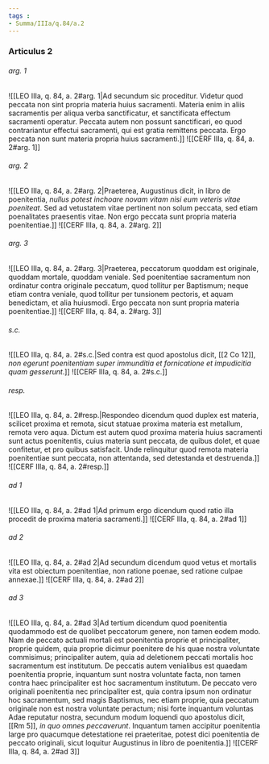 ```yaml
---
tags : 
- Summa/IIIa/q.84/a.2
---
```


### Articulus 2

###### arg. 1
![[LEO IIIa, q. 84, a. 2#arg. 1|Ad secundum sic proceditur. Videtur quod peccata non sint propria materia huius sacramenti. Materia enim in aliis sacramentis per aliqua verba sanctificatur, et sanctificata effectum sacramenti operatur. Peccata autem non possunt sanctificari, eo quod contrariantur effectui sacramenti, qui est gratia remittens peccata. Ergo peccata non sunt materia propria huius sacramenti.]]
![[CERF IIIa, q. 84, a. 2#arg. 1]]

###### arg. 2
![[LEO IIIa, q. 84, a. 2#arg. 2|Praeterea, Augustinus dicit, in libro de poenitentia, *nullus potest inchoare novam vitam nisi eum veteris vitae poeniteat*. Sed ad vetustatem vitae pertinent non solum peccata, sed etiam poenalitates praesentis vitae. Non ergo peccata sunt propria materia poenitentiae.]]
![[CERF IIIa, q. 84, a. 2#arg. 2]]

###### arg. 3
![[LEO IIIa, q. 84, a. 2#arg. 3|Praeterea, peccatorum quoddam est originale, quoddam mortale, quoddam veniale. Sed poenitentiae sacramentum non ordinatur contra originale peccatum, quod tollitur per Baptismum; neque etiam contra veniale, quod tollitur per tunsionem pectoris, et aquam benedictam, et alia huiusmodi. Ergo peccata non sunt propria materia poenitentiae.]]
![[CERF IIIa, q. 84, a. 2#arg. 3]]

###### s.c.
![[LEO IIIa, q. 84, a. 2#s.c.|Sed contra est quod apostolus dicit, [[2 Co 12]], *non egerunt poenitentiam super immunditia et fornicatione et impudicitia quam gesserunt*.]]
![[CERF IIIa, q. 84, a. 2#s.c.]]

###### resp.
![[LEO IIIa, q. 84, a. 2#resp.|Respondeo dicendum quod duplex est materia, scilicet proxima et remota, sicut statuae proxima materia est metallum, remota vero aqua. Dictum est autem quod proxima materia huius sacramenti sunt actus poenitentis, cuius materia sunt peccata, de quibus dolet, et quae confitetur, et pro quibus satisfacit. Unde relinquitur quod remota materia poenitentiae sunt peccata, non attentanda, sed detestanda et destruenda.]]
![[CERF IIIa, q. 84, a. 2#resp.]]

###### ad 1
![[LEO IIIa, q. 84, a. 2#ad 1|Ad primum ergo dicendum quod ratio illa procedit de proxima materia sacramenti.]]
![[CERF IIIa, q. 84, a. 2#ad 1]]

###### ad 2
![[LEO IIIa, q. 84, a. 2#ad 2|Ad secundum dicendum quod vetus et mortalis vita est obiectum poenitentiae, non ratione poenae, sed ratione culpae annexae.]]
![[CERF IIIa, q. 84, a. 2#ad 2]]

###### ad 3
![[LEO IIIa, q. 84, a. 2#ad 3|Ad tertium dicendum quod poenitentia quodammodo est de quolibet peccatorum genere, non tamen eodem modo. Nam de peccato actuali mortali est poenitentia proprie et principaliter, proprie quidem, quia proprie dicimur poenitere de his quae nostra voluntate commisimus; principaliter autem, quia ad deletionem peccati mortalis hoc sacramentum est institutum. De peccatis autem venialibus est quaedam poenitentia proprie, inquantum sunt nostra voluntate facta, non tamen contra haec principaliter est hoc sacramentum institutum. De peccato vero originali poenitentia nec principaliter est, quia contra ipsum non ordinatur hoc sacramentum, sed magis Baptismus, nec etiam proprie, quia peccatum originale non est nostra voluntate peractum; nisi forte inquantum voluntas Adae reputatur nostra, secundum modum loquendi quo apostolus dicit, [[Rm 5]], *in quo omnes peccaverunt*. Inquantum tamen accipitur poenitentia large pro quacumque detestatione rei praeteritae, potest dici poenitentia de peccato originali, sicut loquitur Augustinus in libro de poenitentia.]]
![[CERF IIIa, q. 84, a. 2#ad 3]]


